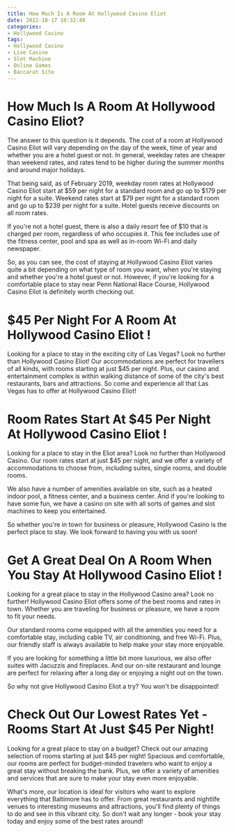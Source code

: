 ```yaml
---
title: How Much Is A Room At Hollywood Casino Eliot
date: 2022-10-17 10:32:49
categories:
- Hollywood Casino
tags:
- Hollywood Casino
- Live Casino
- Slot Machine
- Online Games
- Baccarat Site
---
```



#  How Much Is A Room At Hollywood Casino Eliot?

The answer to this question is it depends. The cost of a room at Hollywood Casino Eliot will vary depending on the day of the week, time of year and whether you are a hotel guest or not. In general, weekday rates are cheaper than weekend rates, and rates tend to be higher during the summer months and around major holidays.

That being said, as of February 2019, weekday room rates at Hollywood Casino Eliot start at $59 per night for a standard room and go up to $179 per night for a suite. Weekend rates start at $79 per night for a standard room and go up to $239 per night for a suite. Hotel guests receive discounts on all room rates.

If you're not a hotel guest, there is also a daily resort fee of $10 that is charged per room, regardless of who occupies it. This fee includes use of the fitness center, pool and spa as well as in-room Wi-Fi and daily newspaper.

So, as you can see, the cost of staying at Hollywood Casino Eliot varies quite a bit depending on what type of room you want, when you're staying and whether you're a hotel guest or not. However, if you're looking for a comfortable place to stay near Penn National Race Course, Hollywood Casino Eliot is definitely worth checking out.

#  $45 Per Night For A Room At Hollywood Casino Eliot !

Looking for a place to stay in the exciting city of Las Vegas? Look no further than Hollywood Casino Eliot! Our accommodations are perfect for travellers of all kinds, with rooms starting at just $45 per night. Plus, our casino and entertainment complex is within walking distance of some of the city's best restaurants, bars and attractions. So come and experience all that Las Vegas has to offer at Hollywood Casino Eliot!

#  Room Rates Start At $45 Per Night At Hollywood Casino Eliot !

Looking for a place to stay in the Eliot area? Look no further than Hollywood Casino. Our room rates start at just $45 per night, and we offer a variety of accommodations to choose from, including suites, single rooms, and double rooms.

We also have a number of amenities available on site, such as a heated indoor pool, a fitness center, and a business center. And if you're looking to have some fun, we have a casino on site with all sorts of games and slot machines to keep you entertained.

So whether you're in town for business or pleasure, Hollywood Casino is the perfect place to stay. We look forward to having you with us soon!

#  Get A Great Deal On A Room When You Stay At Hollywood Casino Eliot !

Looking for a great place to stay in the Hollywood Casino area? Look no further! Hollywood Casino Eliot offers some of the best rooms and rates in town. Whether you are traveling for business or pleasure, we have a room to fit your needs.

Our standard rooms come equipped with all the amenities you need for a comfortable stay, including cable TV, air conditioning, and free Wi-Fi. Plus, our friendly staff is always available to help make your stay more enjoyable.

If you are looking for something a little bit more luxurious, we also offer suites with Jacuzzis and fireplaces. And our on-site restaurant and lounge are perfect for relaxing after a long day or enjoying a night out on the town.

So why not give Hollywood Casino Eliot a try? You won't be disappointed!

#  Check Out Our Lowest Rates Yet - Rooms Start At Just $45 Per Night!

Looking for a great place to stay on a budget? Check out our amazing selection of rooms starting at just $45 per night! Spacious and comfortable, our rooms are perfect for budget-minded travelers who want to enjoy a great stay without breaking the bank. Plus, we offer a variety of amenities and services that are sure to make your stay even more enjoyable.

What's more, our location is ideal for visitors who want to explore everything that Baltimore has to offer. From great restaurants and nightlife venues to interesting museums and attractions, you'll find plenty of things to do and see in this vibrant city. So don't wait any longer - book your stay today and enjoy some of the best rates around!